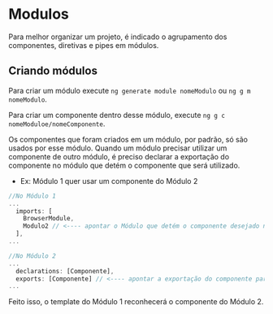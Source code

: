 # Modulos

Para melhor organizar um projeto, é indicado o agrupamento dos componentes, diretivas e pipes em módulos.

## Criando módulos

Para criar um módulo execute `ng generate module nomeModulo` ou `ng g m nomeModulo`. 

Para criar um componente dentro desse módulo, execute `ng g c nomeModuloe/nomeComponente`.

Os componentes que foram criados em um módulo, por padrão, só são usados por esse módulo.
Quando um módulo precisar utilizar um componente de outro módulo, é preciso declarar a exportação do componente no módulo que detém o componente que será utilizado.

* Ex: Módulo 1 quer usar um componente do Módulo 2
```typescript
//No Módulo 1
...
  imports: [
    BrowserModule,
    Modulo2 // <---- apontar o Módulo que detém o componente desejado nos imports
  ],
...

//No Módulo 2
...
  declarations: [Componente],
  exports: [Componente] // <---- apontar a exportação do componente para que seja acessado pelo outro módulo
...
```
Feito isso, o template do Módulo 1 reconhecerá o componente do Módulo 2.



